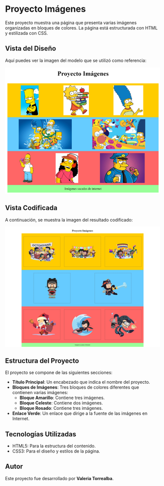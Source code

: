 # Proyecto Imágenes

Este proyecto muestra una página que presenta varias imágenes organizadas en bloques de colores. La página está estructurada con HTML y estilizada con CSS.

## Vista del Diseño

Aquí puedes ver la imagen del modelo que se utilizó como referencia:

![Modelo](assets/screenshot/modelo.png)

## Vista Codificada

A continuación, se muestra la imagen del resultado codificado:

![Resultado Codificado](assets/screenshot/imagenes.png)

## Estructura del Proyecto

El proyecto se compone de las siguientes secciones:

- **Título Principal**: Un encabezado que indica el nombre del proyecto.
- **Bloques de Imágenes**: Tres bloques de colores diferentes que contienen varias imágenes:
  - **Bloque Amarillo**: Contiene tres imágenes.
  - **Bloque Celeste**: Contiene dos imágenes.
  - **Bloque Rosado**: Contiene tres imágenes.
- **Enlace Verde**: Un enlace que dirige a la fuente de las imágenes en Internet.

## Tecnologías Utilizadas
- HTML5: Para la estructura del contenido.
- CSS3: Para el diseño y estilos de la página.

## Autor

Este proyecto fue desarrollado por **Valeria Torrealba**.